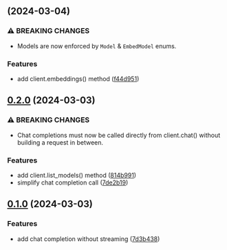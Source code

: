 ## [](https://github.com/ivangabriele/mistralai-client-rs/compare/v0.2.0...v) (2024-03-04)


### ⚠ BREAKING CHANGES

* Models are now enforced by `Model` & `EmbedModel` enums.

### Features

* add client.embeddings() method ([f44d951](https://github.com/ivangabriele/mistralai-client-rs/commit/f44d95124767c3a3f14c78c4be3d9c203fac49ad))

## [0.2.0](https://github.com/ivangabriele/mistralai-client-rs/compare/v0.1.0...v) (2024-03-03)


### ⚠ BREAKING CHANGES

* Chat completions must now be called directly from client.chat() without building a request in between.

### Features

* add client.list_models() method ([814b991](https://github.com/ivangabriele/mistralai-client-rs/commit/814b9918b3aca78bfd606b5b9bb470b70ea2a5c6))
* simplify chat completion call ([7de2b19](https://github.com/ivangabriele/mistralai-client-rs/commit/7de2b19b981f1d65fe5c566fcaf521e4f2a9ced1))

## [0.1.0](https://github.com/ivangabriele/mistralai-client-rs/compare/7d3b438d16e9936591b6454525968c5c2cdfd6ad...v0.1.0) (2024-03-03)

### Features

- add chat completion without streaming ([7d3b438](https://github.com/ivangabriele/mistralai-client-rs/commit/7d3b438d16e9936591b6454525968c5c2cdfd6ad))
